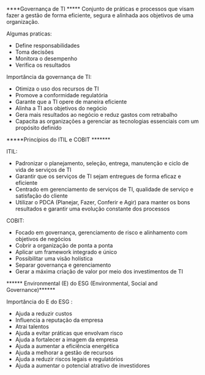 ****Governança de TI *****
Conjunto de práticas e processos que visam fazer a gestão de forma eficiente, segura e alinhada aos objetivos de uma organização. 

Algumas praticas:
- Define responsabilidades
- Toma decisões
- Monitora o desempenho
- Verifica os resultados

Importância da governança de TI:
- Otimiza o uso dos recursos de TI
- Promove a conformidade regulatória
- Garante que a TI opere de maneira eficiente
- Alinha a TI aos objetivos do negócio
- Gera mais resultados ao negócio e reduz gastos com retrabalho
- Capacita as organizações a gerenciar as tecnologias essenciais com um propósito definido

*****Princípios do ITIL e COBIT *******

ITIL:
- Padronizar o planejamento, seleção, entrega, manutenção e ciclo de vida de serviços de TI 
- Garantir que os serviços de TI sejam entregues de forma eficaz e eficiente 
- Centrado em gerenciamento de serviços de TI, qualidade de serviço e satisfação do cliente 
- Utilizar o PDCA (Planejar, Fazer, Conferir e Agir) para manter os bons resultados e garantir uma evolução constante dos processos 

COBIT:
- Focado em governança, gerenciamento de risco e alinhamento com objetivos de negócios
- Cobrir a organização de ponta a ponta
- Aplicar um framework integrado e único
- Possibilitar uma visão holística
- Separar governança e gerenciamento
- Gerar a máxima criação de valor por meio dos investimentos de TI

****** Environmental (E) do ESG (Environmental, Social and Governance)******

Importância do E do ESG :
- Ajuda a reduzir custos
- Influencia a reputação da empresa
- Atrai talentos
- Ajuda a evitar práticas que envolvam risco
- Ajuda a fortalecer a imagem da empresa
- Ajuda a aumentar a eficiência energética
- Ajuda a melhorar a gestão de recursos
- Ajuda a reduzir riscos legais e regulatórios
- Ajuda a aumentar o potencial atrativo de investidores
